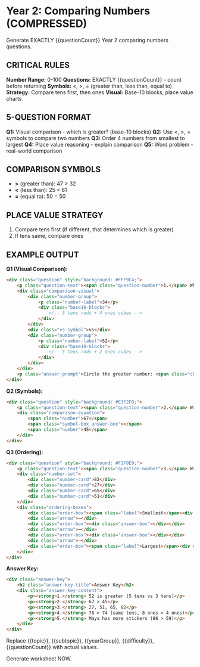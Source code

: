 # Year 2: Comparing Numbers (COMPRESSED)

Generate EXACTLY {{questionCount}} Year 2 comparing numbers questions.

## CRITICAL RULES

**Number Range:** 0-100
**Questions:** EXACTLY {{questionCount}} - count before returning
**Symbols:** <, >, = (greater than, less than, equal to)
**Strategy:** Compare tens first, then ones
**Visual:** Base-10 blocks, place value charts

## 5-QUESTION FORMAT

**Q1:** Visual comparison - which is greater? (base-10 blocks)
**Q2:** Use <, >, = symbols to compare two numbers
**Q3:** Order 4 numbers from smallest to largest
**Q4:** Place value reasoning - explain comparison
**Q5:** Word problem - real-world comparison

## COMPARISON SYMBOLS

- **>** (greater than): 47 > 32
- **<** (less than): 25 < 61
- **=** (equal to): 50 = 50

## PLACE VALUE STRATEGY

1. Compare tens first (if different, that determines which is greater)
2. If tens same, compare ones

## EXAMPLE OUTPUT

**Q1 (Visual Comparison):**
```html
<div class="question" style="background: #FFF9C4;">
    <p class="question-text"><span class="question-number">1.</span> Which number is GREATER?</p>
    <div class="comparison-visual">
        <div class="number-group">
            <p class="number-label">34</p>
            <div class="base10-blocks">
                <!-- 3 tens rods + 4 ones cubes -->
            </div>
        </div>
        <div class="vs-symbol">vs</div>
        <div class="number-group">
            <p class="number-label">52</p>
            <div class="base10-blocks">
                <!-- 5 tens rods + 2 ones cubes -->
            </div>
        </div>
    </div>
    <p class="answer-prompt">Circle the greater number: <span class="choice">34</span> or <span class="choice">52</span></p>
</div>
```

**Q2 (Symbols):**
```html
<div class="question" style="background: #E3F2FD;">
    <p class="question-text"><span class="question-number">2.</span> Write <, >, or = in the box.</p>
    <div class="comparison-equation">
        <span class="number">67</span>
        <span class="symbol-box answer-box"></span>
        <span class="number">45</span>
    </div>
</div>
```

**Q3 (Ordering):**
```html
<div class="question" style="background: #F1F8E9;">
    <p class="question-text"><span class="question-number">3.</span> Write these numbers in order from SMALLEST to LARGEST.</p>
    <div class="number-set">
        <div class="number-card">82</div>
        <div class="number-card">27</div>
        <div class="number-card">65</div>
        <div class="number-card">51</div>
    </div>
    <div class="ordering-boxes">
        <div class="order-box"><span class="label">Smallest</span><div class="answer-box"></div></div>
        <div class="arrow">→</div>
        <div class="order-box"><div class="answer-box"></div></div>
        <div class="arrow">→</div>
        <div class="order-box"><div class="answer-box"></div></div>
        <div class="arrow">→</div>
        <div class="order-box"><span class="label">Largest</span><div class="answer-box"></div></div>
    </div>
</div>
```

**Answer Key:**
```html
<div class="answer-key">
    <h2 class="answer-key-title">Answer Key</h2>
    <div class="answer-key-content">
        <p><strong>1.</strong> 52 is greater (5 tens vs 3 tens)</p>
        <p><strong>2.</strong> 67 > 45</p>
        <p><strong>3.</strong> 27, 51, 65, 82</p>
        <p><strong>4.</strong> 78 > 74 (same tens, 8 ones > 4 ones)</p>
        <p><strong>5.</strong> Maya has more stickers (86 > 59)</p>
    </div>
</div>
```

Replace {{topic}}, {{subtopic}}, {{yearGroup}}, {{difficulty}}, {{questionCount}} with actual values.

Generate worksheet NOW.
